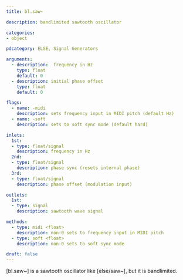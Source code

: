 ```yaml
---
title: bl.saw~

description: bandlimited sawtooth oscillator

categories:
- object

pdcategory: ELSE, Signal Generators

arguments:
  - description:  frequency in Hz
    type: float
    default: 0
  - description: initial phase offset
    type: float
    default: 0

flags:
  - name: -midi
    description: sets frequency input in MIDI pitch (default Hz)
  - name: -soft
    description: sets to soft sync mode (default hard)

inlets:
  1st:
  - type: float/signal
    description: frequency in Hz
  2nd:
  - type: float/signal
    description: phase sync (resets internal phase)
  3rd:
  - type: float/signal
    description: phase offset (modulation input)

outlets:
  1st:
  - type: signal
    description: sawtooth wave signal

methods:
  - type: midi <float>
    description: non-0 sets to frequency input in MIDI pitch
  - type: soft <float>
    description: non-0 sets to soft sync mode

draft: false
---
```


[bl.saw~] is a sawtooth oscillator like [else/saw~], but it is bandlimited.
